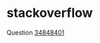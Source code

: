 # stackoverflow
Question [34848401](http://stackoverflow.com/questions/34848401/divide-elements-on-groups-in-recyclerview)
